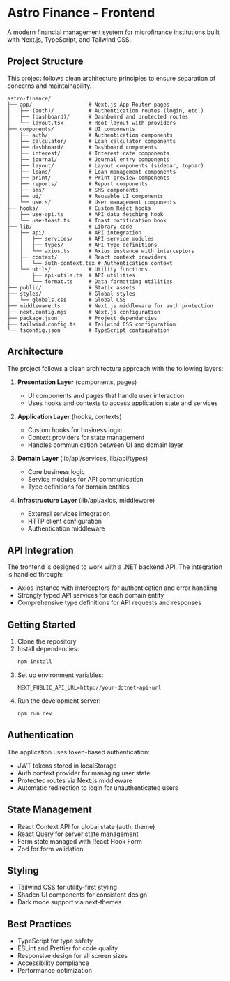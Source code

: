 # Astro Finance - Frontend

A modern financial management system for microfinance institutions built with Next.js, TypeScript, and Tailwind CSS.

## Project Structure

This project follows clean architecture principles to ensure separation of concerns and maintainability.

```
astro-finance/
├── app/                  # Next.js App Router pages
│   ├── (auth)/           # Authentication routes (login, etc.)
│   ├── (dashboard)/      # Dashboard and protected routes
│   └── layout.tsx        # Root layout with providers
├── components/           # UI components
│   ├── auth/             # Authentication components
│   ├── calculator/       # Loan calculator components
│   ├── dashboard/        # Dashboard components
│   ├── interest/         # Interest rate components
│   ├── journal/          # Journal entry components
│   ├── layout/           # Layout components (sidebar, topbar)
│   ├── loans/            # Loan management components
│   ├── print/            # Print preview components
│   ├── reports/          # Report components
│   ├── sms/              # SMS components
│   ├── ui/               # Reusable UI components
│   └── users/            # User management components
├── hooks/                # Custom React hooks
│   ├── use-api.ts        # API data fetching hook
│   └── use-toast.ts      # Toast notification hook
├── lib/                  # Library code
│   ├── api/              # API integration
│   │   ├── services/     # API service modules
│   │   ├── types/        # API type definitions
│   │   └── axios.ts      # Axios instance with interceptors
│   ├── context/          # React context providers
│   │   └── auth-context.tsx # Authentication context
│   └── utils/            # Utility functions
│       ├── api-utils.ts  # API utilities
│       └── format.ts     # Data formatting utilities
├── public/               # Static assets
├── styles/               # Global styles
│   └── globals.css       # Global CSS
├── middleware.ts         # Next.js middleware for auth protection
├── next.config.mjs       # Next.js configuration
├── package.json          # Project dependencies
├── tailwind.config.ts    # Tailwind CSS configuration
└── tsconfig.json         # TypeScript configuration
```

## Architecture

The project follows a clean architecture approach with the following layers:

1. **Presentation Layer** (components, pages)
   - UI components and pages that handle user interaction
   - Uses hooks and contexts to access application state and services

2. **Application Layer** (hooks, contexts)
   - Custom hooks for business logic
   - Context providers for state management
   - Handles communication between UI and domain layer

3. **Domain Layer** (lib/api/services, lib/api/types)
   - Core business logic
   - Service modules for API communication
   - Type definitions for domain entities

4. **Infrastructure Layer** (lib/api/axios, middleware)
   - External services integration
   - HTTP client configuration
   - Authentication middleware

## API Integration

The frontend is designed to work with a .NET backend API. The integration is handled through:

- Axios instance with interceptors for authentication and error handling
- Strongly typed API services for each domain entity
- Comprehensive type definitions for API requests and responses

## Getting Started

1. Clone the repository
2. Install dependencies:
   ```bash
   npm install
   ```
3. Set up environment variables:
   ```
   NEXT_PUBLIC_API_URL=http://your-dotnet-api-url
   ```
4. Run the development server:
   ```bash
   npm run dev
   ```

## Authentication

The application uses token-based authentication:

- JWT tokens stored in localStorage
- Auth context provider for managing user state
- Protected routes via Next.js middleware
- Automatic redirection to login for unauthenticated users

## State Management

- React Context API for global state (auth, theme)
- React Query for server state management
- Form state managed with React Hook Form
- Zod for form validation

## Styling

- Tailwind CSS for utility-first styling
- Shadcn UI components for consistent design
- Dark mode support via next-themes

## Best Practices

- TypeScript for type safety
- ESLint and Prettier for code quality
- Responsive design for all screen sizes
- Accessibility compliance
- Performance optimization